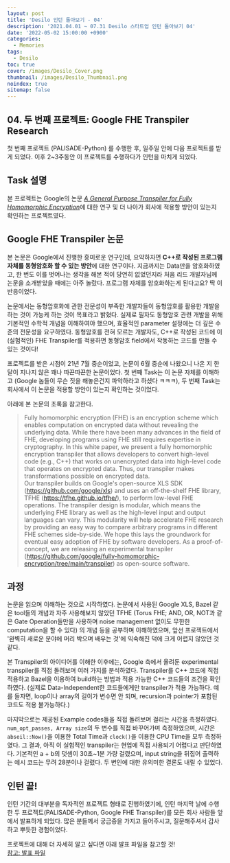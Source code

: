 ```yaml
---
layout: post
title: 'Desilo 인턴 돌아보기 - 04'
description: '2021.04.01 ~ 07.31 Desilo 스타트업 인턴 돌아보기 04'
date: '2022-05-02 15:00:00 +0900'
categories:
  - Memories
tags:
  - Desilo
toc: true
cover: /images/Desilo_Cover.png
thumbnail: /images/Desilo_Thumbnail.png
noindex: true
sitemap: false
---
```


## 04. 두 번째 프로젝트: Google FHE Transpiler Research
첫 번째 프로젝트 (PALISADE-Python) 를 수행한 후, 일주일 안에 다음 프로젝트를 받게 되었다. 이후 2~3주동안 이 프로젝트를 수행하다가 인턴을 마치게 되었다. 

<!-- more -->

## Task 설명
본 프로젝트는 Google의 논문 [*A General Purpose Transpiler for Fully Homomorphic Encryption*](https://research.google/pubs/pub50428/)에 대한 연구 및 더 나아가 회사에 적용할 방안이 있는지 확인하는 프로젝트였다. 

## Google FHE Transpiler 논문
본 논문은 Google에서 진행한 흥미로운 연구인데, 요약하자면 **C++로 작성된 프로그램 자체를 동형암호화 할 수 있는 방안**에 대한 연구이다. 지금까지는 Data만을 암호화하였고, 한 번도 이를 벗어나는 생각을 해본 적이 당연히 없었던지라 처음 리드 개발자님께 논문을 소개받았을 때에는 아주 놀랐다. 프로그램 자체를 암호화하는게 된다고요? 딱 이 반응이었다. 

논문에서는 동형암호화에 관한 전문성이 부족한 개발자들이 동형암호를 활용한 개발을 하는 것이 가능케 하는 것이 목표라고 밝혔다. 실제로 필자도 동형암호 관련 개발을 위해 기본적인 수학적 개념을 이해하여야 했으며, 효율적인 parameter 설정에는 더 깊은 수준의 전문성을 요구하였다. 동형암호를 전혀 모르는 개발자도, C++로 작성된 코드에 이 (실험적인) FHE Transpiler를 적용하면 동형암호 field에서 작동하는 코드를 만들 수 있는 것이다!

프로젝트를 받은 시점이 21년 7월 중순이었고, 논문이 6월 중순에 나왔으니 나온 지 한 달이 지나지 않은 꽤나 따끈따끈한 논문이었다. 첫 번째 Task는 이 논문 자체를 이해하고 (Google 놈들이 무슨 짓을 해놓은건지 파악하라고 하셨다 ㅋㅋㅋ),  두 번째 Task는 회사에서 이 논문을 적용할 방안이 있는지 확인하는 것이었다. 

아래에 본 논문의 초록을 참고한다. 
> Fully homomorphic encryption (FHE) is an encryption scheme which enables computation on encrypted data without revealing the underlying data. While there have been many advances in the field of FHE, developing programs using FHE still requires expertise in cryptography. In this white paper, we present a fully homomorphic encryption transpiler that allows developers to convert high-level code (e.g., C++) that works on unencrypted data into high-level code that operates on encrypted data. Thus, our transpiler makes transformations possible on encrypted data.  
> Our transpiler builds on Google's open-source XLS SDK (https://github.com/google/xls) and uses an off-the-shelf FHE library, TFHE (https://tfhe.github.io/tfhe/), to perform low-level FHE operations. The transpiler design is modular, which means the underlying FHE library as well as the high-level input and output languages can vary. This modularity will help accelerate FHE research by providing an easy way to compare arbitrary programs in different FHE schemes side-by-side. We hope this lays the groundwork for eventual easy adoption of FHE by software developers. As a proof-of-concept, we are releasing an experimental transpiler (https://github.com/google/fully-homomorphic-encryption/tree/main/transpiler) as open-source software.


## 과정
논문을 읽으며 이해하는 것으로 시작하였다. 논문에서 사용된 Google XLS, Bazel 같은 tool들의 개념과 자주 사용해보지 않았던 TFHE (Torus FHE; AND, OR, NOT과 같은 Gate Operation들만을 사용하며 noise management 없이도 무한한 computation을 할 수 있다) 의 개념 등을 공부하며 이해하였으며, 앞선 프로젝트에서 '완벽히 새로운 분야에 머리 박으며 배우는 것'에 익숙해진 덕에 크게 어렵지 않았던 것 같다. 

본 Transpiler의 아이디어를 이해한 이후에는, Google 측에서 올려둔 experimental transpiler를 직접 돌려보며 여러 가지를 분석하였다. Transpiler를 C++ 코드에 직접 적용하고 Bazel을 이용하여 build하는 방법과 적용 가능한 C++ 코드들의 조건을 확인하였다. (실제로 Data-Independent한 코드들에게만 transpiler가 적용 가능하다. 예를 들자면, loop이나 array의 길이가 변수면 안 되며, recursion과 pointer가 포함된 코드도 적용 불가능하다.)

마지막으로는 제공된 Example codes들을 직접 돌려보며 걸리는 시간을 측정하였다. `num_opt_passes, Array size`의 두 변수를 직접 바꾸어가며 측정하였으며, 시간은 `abseil::Now()`을 이용한 Total Time과 `clock()`을 이용한 CPU Time을 모두 측정하였다. 그 결과, 아직 이 실험적인 transpiler는 현업에 직접 사용되기 어렵다고 판단하였다. 기본적인 a + b의 덧셈이 30초~1분 가량 걸렸으며, input string을 뒤집어 출력하는 예시 코드는 무려 28분이나 걸렸다. 두 변인에 대한 유의미한 결론도 내릴 수 있었다.

## 인턴 끝!
인턴 기간의 대부분을 독자적인 프로젝트 형태로 진행하였기에, 인턴 마지막 날에 수행한 두 프로젝트(PALISADE-Python, Google FHE Transpiler)를 모든 회사 사람들 앞에서 발표하게 되었다. 많은 분들께서 궁금증을 가지고 들어주시고, 질문해주셔서 감사하고 뿌듯한 경험이었다. 


프로젝트에 대해 더 자세히 알고 싶다면 아래 발표 파일을 참고할 것!  
[참고: 발표 파일](../../../../files/Desilo_Yeonsang_Projects.pdf)